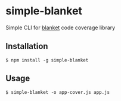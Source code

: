 # simple-blanket

Simple CLI for [blanket](http://blanketjs.org/) code coverage library

## Installation

    $ npm install -g simple-blanket

## Usage

    $ simple-blanket -o app-cover.js app.js
